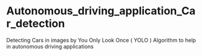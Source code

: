 # Autonomous_driving_application_Car_detection

Detecting Cars in images by You Only Look Once ( YOLO ) Algorithm to help in autonomous driving applications <br/>
